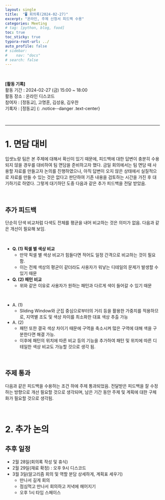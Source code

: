 ```yaml
---
layout: single
title:  "🖥️ 회의록(2024-02-27)"
excerpt: "온라인, 주제 신청서 피드백 수용"
categories: Meeting
# tag: [python, blog, food]
toc: true
toc_sticky: true
typora-root-url: ../
auto_profile: false
# sidebar:
#    nav: "docs"
# search: false
---
```


<br/>

**[활동 기록]**  
활동 기간 : 2024-02-27 (금) 15:00 ~ 18:00  
활동 장소 : 온라인 디스코드  
참여자 : [정동교], 고명훈, 김성웅, 김우찬  
기록자 : [정동교] 
{: .notice--danger .text-center}

<br/>

---

# 1. 면담 대비

입샛노랑 팀은 본 주제에 대해서 확신이 있기 때문에, 피드백에 대한 답변이 충분히 수용되지 않을 경우를 대비하여 팀 면담을 준비하고자 했다. 금일 회의에서는 팀 면담 때 사용할 자료를 만들고자 논의를 진행하였으나, 아직 답변이 오지 않은 상태에서 실질적으로 자료를 만들 수 있는 것은 없다고 판단하여 기존 내용을 검토하는 시간을 가진 후 대기하기로 하였다. 그렇게 대기하던 도중 다음과 같은 추가 피드백을 전달 받았음.

<br>

## 추가 피드백

단순히 단색 비교처럼 다색도 전체를 평균을 내어 비교하는 것은 의미가 없음. 다음과 같은 개선이 필요해 보임.

<br>

- **Q. (1) 픽셀 별 색상 비교**
  - 만약 픽셀 별 색상 비교가 힘들다면 적어도 일정 간격으로 비교하는 것이 필요함.
  - 이는 전체 색상의 평균이 같더라도 사용자가 워낳는 디테일의 문제가 발생할 수 있기 때문
- **Q. (2) 패턴 비교**
  - 위와 같은 이유로 사용자가 원하는 패턴과 다르게 색이 들어갈 수 있기 때문

<br>

- A. (1)
  - Sliding Window와 군집 중심으로부터의 거리 등을 활용한 가중치를 적용하므로, 지역별 조도 및 색상 차이를 최소화한 대표 색상 추출 가능
- A. (2)
  - 패턴 또한 결국 색상 차이기 때문에 구역을 축소시켜 많은 구역에 대해 색을 구분한다면 해결 가능. 
  - 이후에 패턴의 위치에 따른 비교 등의 기능을 추가하여 패턴 및 위치에 따른 디테일한 색상 비교도 가능할 것으로 생각 됨.

<br>

## 주제 통과

다음과 같은 피드백을 수용하는 조건 하에 주제 통과되었음. 전달받은 피드백을 잘 수정하는 방향으로 개선 필요할 것으로 생각되며, 남은 기간 동안 주제 및 계획에 대한 구체화가 필요할 것으로 생각됨.

<br>

# 2. 추가 논의

## 추후 일정

- 2월 28일(회의록 작성 및 휴식)
- 2월 29일(재료 확정) : 오후 9시 디스코드
- 3월 3일(알고리즘 회의 및 역할 분담 상세하게, 계획표 세우기)
  - 만나서 길게 회의
  - 점심먹고 만나서 회의하고 저녁에 헤어지기
  - 오후 1시 타임 스페이스

<br>


